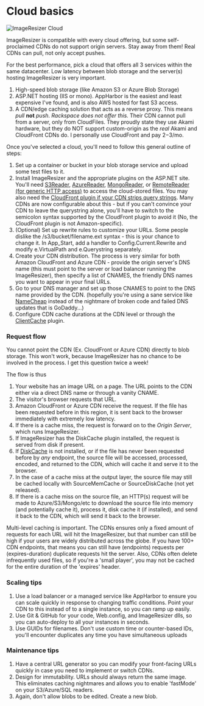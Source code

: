 
# Cloud basics

![ImageResizer Cloud](https://s3.amazonaws.com/resizer-web/Resizer-Cloud.png)

ImageResizer is compatible with every cloud offering, but some self-proclaimed CDNs do not support origin servers. Stay away from them! Real CDNs can pull, not only accept pushes.

For the best performance, pick a cloud that offers all 3 services within the same datacenter. Low latency between blob storage and the server(s) hosting ImageResizer is very important.

1. High-speed blob storage (like Amazon S3 or Azure Blob Storage)
2. ASP.NET hosting (IIS or mono). AppHarbor is the easiest and least expensive I've found, and is also AWS hosted for fast S3 access.
3. A CDN/edge caching solution that acts as a reverse proxy. This means *pull* **not** *push*. _Rackspace does not offer this._ Their CDN cannot pull from a server, only from CloudFiles. They proudly state they use Akami hardware, but they do NOT support custom-origin as the *real* Akami and CloudFront CDNs do. I personally use CloudFront and pay $2-$3/mo.

Once you've selected a cloud, you'll need to follow this general outline of steps:

1. Set up a container or bucket in your blob storage service and upload some test files to it. 
2. Install ImageResizer and the appropriate plugins on the ASP.NET site. You'll need [S3Reader](/plugins/s3reader), [AzureReader](/plugins/azurereader), [MongoReader](/plugins/mongoreader), or [RemoteReader (for generic HTTP access)](/plugins/remotereader) to access the cloud-stored files. You may also need the [CloudFront plugin if your CDN strips query strings](/plugins/cloudfront). Many CDNs are now configurable about this - but if you can't convince your CDN to leave the querystring alone, you'll have to switch to the semicolon syntax supported by the CloudFront plugin to avoid it (No, the CloudFront plugin is not Amazon-specific).
3. (Optional) Set up rewrite rules to customize your URLs. Some people dislike the /s3/bucket/filename.ext syntax - this is your chance to change it. In App_Start, add a handler to Config.Current.Rewrite and modify e.VirtualPath and e.Querystring separately. 
4. Create your CDN distribution. The process is very similar for both Amazon CloudFront and Azure CDN - provide the origin server's DNS name (this must point to the server or load balancer running the ImageResizer), then specify a list of CNAMES, the friendly DNS names you want to appear in your final URLs.
5. Go to your DNS manager and set up those CNAMES to point to the DNS name provided by the CDN. (hopefully you're using a sane service like [NameCheap](http://namecheap.com) instead of the nightmare of broken code and failed DNS updates that is GoDaddy...)
6. Configure CDN cache durations at the CDN level or through the [ClientCache](/plugins/clientcache) plugin.

### Request flow

You cannot point the CDN (Ex. CloudFront or Azure CDN) directly to blob storage. This won't work, because ImageResizer has no chance to be involved in the process. I get this question twice a week!

The flow is thus

1. Your website has an image URL on a page. The URL points to the CDN either via a direct DNS name or through a vanity CNAME.
2. The visitor's browser requests that URL.
3. Amazon CloudFront or Azure CDN receive the request. If the file has been requested before in this region, it is sent back to the browser immediately with extremely low latency. 
4. If there is a cache miss, the request is forward on to the *Origin Server*, which runs ImageResizer. 
5. If ImageResizer has the DiskCache plugin installed, the request is served from disk if present. 
6. If [DiskCache](/plugins/diskcache) is not installed, or if the file has never been requested before by *any* endpoint, the source file will be accessed, processed, encoded, and returned to the CDN, which will cache it and serve it to the browser.
7. In the case of a cache miss at the output layer, the source file may still be cached locally with SourceMemCache or SourceDiskCache (not yet released). 
8. If there is a cache miss on the source file, an HTTP(s) request will be made to Azure/S3/Mongo/etc to download the source file into memory (and potentially cache it), process it, disk cache it (if installed), and send it back to the CDN, which will send it back to the browser.

Multi-level caching is important. The CDNs ensures only a fixed amount of requests for each URL will hit the ImageResizer, but that number can still be high if your users are widely distributed across the globe. If you have 100+ CDN endpoints, that means you can still have (endpoints) requests per (expires-duration) duplicate requests hit the server. Also, CDNs often delete infrequently used files, so if you're a 'small player', you may not be cached for the entire duration of the 'expires' header.


### Scaling tips

1. Use a load balancer or a managed service like AppHarbor to ensure you can scale quickly in response to changing traffic conditions. Point your CDN to this instead of to a single instance, so you can ramp up easily.
2. Use Git & GitHub for your code, Web.config, and ImageResizer dlls, so you can auto-deploy to all your instances in seconds.
3. Use GUIDs for filenames. Don't use custom time or counter-based IDs, you'll encounter duplicates any time you have simultaneous uploads

### Maintenance tips

1. Have a central URL generator so you can modify your front-facing URLs quickly in case you need to implement or switch CDNs. 
2. Design for immutability. URLs should always return the same image. This eliminates caching nightmares and allows you to enable 'fastMode' on your S3/Azure/SQL readers.
3. Again, don't allow blobs to be edited. Create a new blob. 





